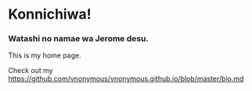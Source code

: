 # Konnichiwa!

### Watashi no namae wa Jerome desu.

This is my home page.

Check out my <https://github.com/vnonymous/vnonymous.github.io/blob/master/bio.md>
